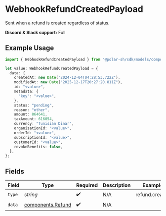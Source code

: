 # WebhookRefundCreatedPayload

Sent when a refund is created regardless of status.

**Discord & Slack support:** Full

## Example Usage

```typescript
import { WebhookRefundCreatedPayload } from "@polar-sh/sdk/models/components/webhookrefundcreatedpayload.js";

let value: WebhookRefundCreatedPayload = {
  data: {
    createdAt: new Date("2024-12-04T04:28:53.722Z"),
    modifiedAt: new Date("2025-12-17T20:27:20.811Z"),
    id: "<value>",
    metadata: {
      "key": "<value>",
    },
    status: "pending",
    reason: "other",
    amount: 864641,
    taxAmount: 616054,
    currency: "Tunisian Dinar",
    organizationId: "<value>",
    orderId: "<value>",
    subscriptionId: "<value>",
    customerId: "<value>",
    revokeBenefits: false,
  },
};
```

## Fields

| Field                                                  | Type                                                   | Required                                               | Description                                            | Example                                                |
| ------------------------------------------------------ | ------------------------------------------------------ | ------------------------------------------------------ | ------------------------------------------------------ | ------------------------------------------------------ |
| `type`                                                 | *string*                                               | :heavy_check_mark:                                     | N/A                                                    | refund.created                                         |
| `data`                                                 | [components.Refund](../../models/components/refund.md) | :heavy_check_mark:                                     | N/A                                                    |                                                        |